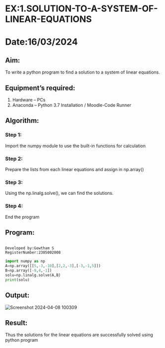 # EX:1.SOLUTION-TO-A-SYSTEM-OF-LINEAR-EQUATIONS

# Date:16/03/2024

## Aim:
To write a python program to find a solution to a system of linear equations.
## Equipment’s required:
1. 	Hardware – PCs
2. 	Anaconda – Python 3.7 Installation / Moodle-Code Runner
   
## Algorithm:
### Step 1: 
Import the numpy module to use the built-in functions for calculation
### Step 2: 
Prepare the lists from each linear equations and assign in np.array()
### Step 3: 
Using the np.linalg.solve(), we can find the solutions.
### Step 4: 
End the program

## Program:
```

Developed by:Gowtham S 
RegisterNumber:2305002008  

`````
```python
import numpy as np
A=np.array([[5,-3,-10],[2,2,-3],[-3,-1,5]])
B=np.array([-9,4,-1])
solu=np.linalg.solve(A,B)
print(solu)
```
## Output:
![Screenshot 2024-04-08 100309](https://github.com/gowxz/-SOLUTION-TO-A-SYSTEM-OF-LINEAR-EQUATIONS/assets/155504997/142698b4-6f4b-449e-bfbb-ed26dd2672e0)

## Result: 
Thus the solutions for the linear equations are successfully solved using python program

